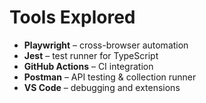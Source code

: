 # Tools Explored

- **Playwright** – cross-browser automation  
- **Jest** – test runner for TypeScript  
- **GitHub Actions** – CI integration  
- **Postman** – API testing & collection runner  
- **VS Code** – debugging and extensions
